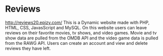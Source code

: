 # Reviews
http://reviews20.epizy.com/
This is a Dynamic website made with PHP, HTML, CSS, JavasScript and MySQL. On this website users can leave reviews on their favorite movies, tv shows, and video games. Movie and tv show data are pulled from the OMDB API and the video game data is pulled from the RAWG API. Users can create an account and view and delete reviews they have left.
